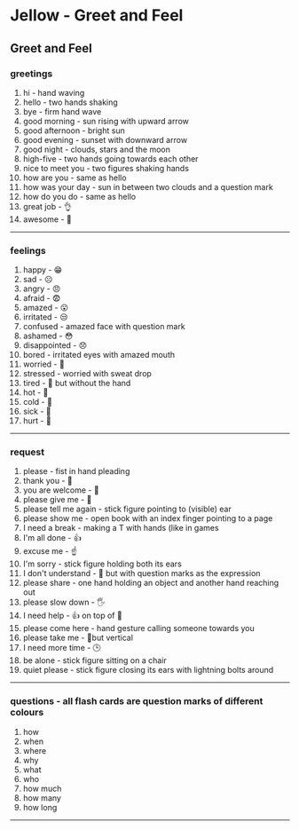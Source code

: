 # Jellow - Greet and Feel

## Greet and Feel

### greetings

1. hi - hand waving
2. hello - two hands shaking
3. bye - firm hand wave
4. good morning - sun rising with upward arrow
5. good afternoon - bright sun
6. good evening - sunset with downward arrow
7. good night - clouds, stars and the moon
8. high-five - two hands going towards each other
9. nice to meet you - two figures shaking hands 
10. how are you - same as hello
11.  how was your day - sun in between two clouds and a question mark
12.  how do you do - same as hello
13. great job - 👌
14. awesome - 👏

---

### feelings

1. happy - 😁
2. sad - ☹️
3. angry - 😠
4. afraid - 😨
5. amazed - 😮
6. irritated - 😒
7. confused - amazed face with question mark
8. ashamed - 😳
9. disappointed - 😞
10. bored - irritated eyes with amazed mouth
11. worried - 😬
12. stressed - worried with sweat drop 
13. tired - 🥱 but without the hand
14. hot - 🥵
15. cold - 🥶
16. sick - 🤒
17. hurt - 🤕

---

### request

1. please - fist in hand pleading 
2. thank you - 🙏
3. you are welcome - 🙏
4. please give me - 🫴
5. please tell me again - stick figure pointing to (visible) ear
6. please show me - open book with an index finger pointing to a page
7. I need a break - making a T with hands (like in games
8. I'm all done - 👍
9. excuse me - ☝️ 
10. I'm sorry - stick figure holding both its ears
11. I don't understand - 🙌 but with question marks as the expression
12. please share - one hand holding an object and another hand reaching out 
13. please slow down - 🖐️ 
14. I need help - 👍 on top of 🫴
15. please come here - hand gesture calling someone towards you 
16. please take me - 🤝but vertical
17. I need more time - 🕒
18. be alone - stick figure sitting on a chair
19. quiet please - stick figure closing its ears with lightning bolts around 

---

### questions - all flash cards are question marks of different colours

1. how
2. when 
3. where
4. why
5. what
6. who
7. how much
8. how many
9. how long

---